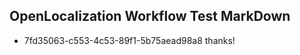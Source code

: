 ## OpenLocalization Workflow Test MarkDown
* 7fd35063-c553-4c53-89f1-5b75aead98a8 thanks!

<!--HONumber=Jul16_HO5-->



